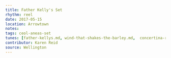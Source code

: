 ```yaml
---
title: Father Kelly's Set
rhythm: reel
date: 2017-05-15
location: Arrowtown
notes:
tags: ceol-aneas-set
tunes: [father-kellys.md, wind-that-shakes-the-barley.md,  concertina-reel.md]
contributor: Karen Reid
source: Wellington
---
```

